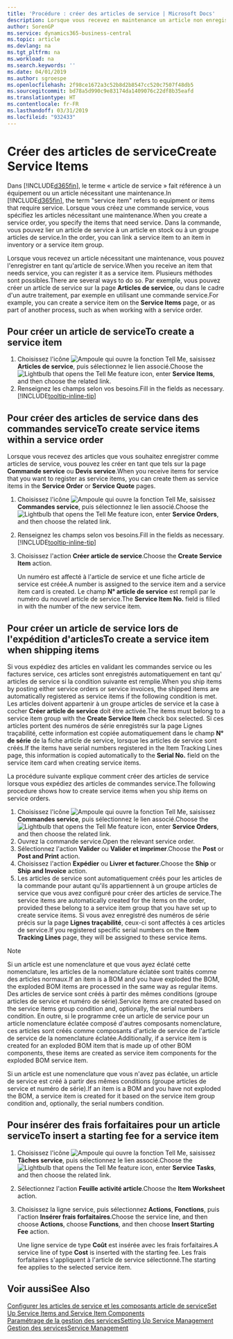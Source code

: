 ```yaml
---
title: 'Procédure : créer des articles de service | Microsoft Docs'
description: Lorsque vous recevez en maintenance un article non enregistré, vous pouvez l'enregistrer en tant qu'article de service.
author: SorenGP
ms.service: dynamics365-business-central
ms.topic: article
ms.devlang: na
ms.tgt_pltfrm: na
ms.workload: na
ms.search.keywords: ''
ms.date: 04/01/2019
ms.author: sgroespe
ms.openlocfilehash: 2f98ce1672a3c52b8d2b8547cc520c7507f48db5
ms.sourcegitcommit: bd78a5d990c9e83174da1409076c22df8b35eafd
ms.translationtype: HT
ms.contentlocale: fr-FR
ms.lasthandoff: 03/31/2019
ms.locfileid: "932433"
---
```

# <a name="create-service-items"></a><span data-ttu-id="1570d-103">Créer des articles de service</span><span class="sxs-lookup"><span data-stu-id="1570d-103">Create Service Items</span></span>
<span data-ttu-id="1570d-104">Dans [!INCLUDE[d365fin](includes/d365fin_md.md)], le terme « article de service » fait référence à un équipement ou un article nécessitant une maintenance.</span><span class="sxs-lookup"><span data-stu-id="1570d-104">In [!INCLUDE[d365fin](includes/d365fin_md.md)], the term "service item" refers to equipment or items that require service.</span></span> <span data-ttu-id="1570d-105">Lorsque vous créez une commande service, vous spécifiez les articles nécessitant une maintenance.</span><span class="sxs-lookup"><span data-stu-id="1570d-105">When you create a service order, you specify the items that need service.</span></span> <span data-ttu-id="1570d-106">Dans la commande, vous pouvez lier un article de service à un article en stock ou à un groupe articles de service.</span><span class="sxs-lookup"><span data-stu-id="1570d-106">In the order, you can link a service item to an item in inventory or a service item group.</span></span>    

<span data-ttu-id="1570d-107">Lorsque vous recevez un article nécessitant une maintenance, vous pouvez l'enregistrer en tant qu'article de service.</span><span class="sxs-lookup"><span data-stu-id="1570d-107">When you receive an item that needs service, you can register it as a service item.</span></span> <span data-ttu-id="1570d-108">Plusieurs méthodes sont possibles.</span><span class="sxs-lookup"><span data-stu-id="1570d-108">There are several ways to do so.</span></span> <span data-ttu-id="1570d-109">Par exemple, vous pouvez créer un article de service sur la page **Articles de service**, ou dans le cadre d'un autre traitement, par exemple en utilisant une commande service.</span><span class="sxs-lookup"><span data-stu-id="1570d-109">For example, you can create a service item on the **Service Items** page, or as part of another process, such as when working with a service order.</span></span>   

## <a name="to-create-a-service-item"></a><span data-ttu-id="1570d-110">Pour créer un article de service</span><span class="sxs-lookup"><span data-stu-id="1570d-110">To create a service item</span></span>  
1. <span data-ttu-id="1570d-111">Choisissez l'icône ![Ampoule qui ouvre la fonction Tell Me](media/ui-search/search_small.png "Dites-moi ce que vous voulez faire"), saisissez **Articles de service**, puis sélectionnez le lien associé.</span><span class="sxs-lookup"><span data-stu-id="1570d-111">Choose the ![Lightbulb that opens the Tell Me feature](media/ui-search/search_small.png "Tell me what you want to do") icon, enter **Service Items**, and then choose the related link.</span></span>
2. <span data-ttu-id="1570d-112">Renseignez les champs selon vos besoins.</span><span class="sxs-lookup"><span data-stu-id="1570d-112">Fill in the fields as necessary.</span></span> [!INCLUDE[tooltip-inline-tip](includes/tooltip-inline-tip_md.md)]  

## <a name="to-create-service-items-within-a-service-order"></a><span data-ttu-id="1570d-113">Pour créer des articles de service dans des commandes service</span><span class="sxs-lookup"><span data-stu-id="1570d-113">To create service items within a service order</span></span>  
<span data-ttu-id="1570d-114">Lorsque vous recevez des articles que vous souhaitez enregistrer comme articles de service, vous pouvez les créer en tant que tels sur la page **Commande service** ou **Devis service**.</span><span class="sxs-lookup"><span data-stu-id="1570d-114">When you receive items for service that you want to register as service items, you can create them as service items in the **Service Order** or **Service Quote** pages.</span></span>  

1. <span data-ttu-id="1570d-115">Choisissez l'icône ![Ampoule qui ouvre la fonction Tell Me](media/ui-search/search_small.png "Dites-moi ce que vous voulez faire"), saisissez **Commandes service**, puis sélectionnez le lien associé.</span><span class="sxs-lookup"><span data-stu-id="1570d-115">Choose the ![Lightbulb that opens the Tell Me feature](media/ui-search/search_small.png "Tell me what you want to do") icon, enter **Service Orders**, and then choose the related link.</span></span>  
2. <span data-ttu-id="1570d-116">Renseignez les champs selon vos besoins.</span><span class="sxs-lookup"><span data-stu-id="1570d-116">Fill in the fields as necessary.</span></span> [!INCLUDE[tooltip-inline-tip](includes/tooltip-inline-tip_md.md)]  
3. <span data-ttu-id="1570d-117">Choisissez l'action **Créer article de service**.</span><span class="sxs-lookup"><span data-stu-id="1570d-117">Choose the **Create Service Item** action.</span></span>  

    <span data-ttu-id="1570d-118">Un numéro est affecté à l'article de service et une fiche article de service est créée.</span><span class="sxs-lookup"><span data-stu-id="1570d-118">A number is assigned to the service item and a service item card is created.</span></span> <span data-ttu-id="1570d-119">Le champ **N° article de service** est rempli par le numéro du nouvel article de service.</span><span class="sxs-lookup"><span data-stu-id="1570d-119">The **Service Item No.** field is filled in with the number of the new service item.</span></span>

## <a name="to-create-a-service-item-when-shipping-items"></a><span data-ttu-id="1570d-120">Pour créer un article de service lors de l'expédition d'articles</span><span class="sxs-lookup"><span data-stu-id="1570d-120">To create a service item when shipping items</span></span>  
<span data-ttu-id="1570d-121">Si vous expédiez des articles en validant les commandes service ou les factures service, ces articles sont enregistrés automatiquement en tant qu' articles de service si la condition suivante est remplie.</span><span class="sxs-lookup"><span data-stu-id="1570d-121">When you ship items by posting either service orders or service invoices, the shipped items are automatically registered as service items if the following condition is met.</span></span> <span data-ttu-id="1570d-122">Les articles doivent appartenir à un groupe articles de service et la case à cocher **Créer article de service** doit être activée.</span><span class="sxs-lookup"><span data-stu-id="1570d-122">The items must belong to a service item group with the **Create Service Item** check box selected.</span></span> <span data-ttu-id="1570d-123">Si ces articles portent des numéros de série enregistrés sur la page Lignes traçabilité, cette information est copiée automatiquement dans le champ **N° de série** de la fiche article de service, lorsque les articles de service sont créés.</span><span class="sxs-lookup"><span data-stu-id="1570d-123">If the items have serial numbers registered in the Item Tracking Lines page, this information is copied automatically to the **Serial No.** field on the service item card when creating service items.</span></span>  

<span data-ttu-id="1570d-124">La procédure suivante explique comment créer des articles de service lorsque vous expédiez des articles de commandes service.</span><span class="sxs-lookup"><span data-stu-id="1570d-124">The following procedure shows how to create service items when you ship items on service orders.</span></span>  

1. <span data-ttu-id="1570d-125">Choisissez l'icône ![Ampoule qui ouvre la fonction Tell Me](media/ui-search/search_small.png "Dites-moi ce que vous voulez faire"), saisissez **Commandes service**, puis sélectionnez le lien associé.</span><span class="sxs-lookup"><span data-stu-id="1570d-125">Choose the ![Lightbulb that opens the Tell Me feature](media/ui-search/search_small.png "Tell me what you want to do") icon, enter **Service Orders**, and then choose the related link.</span></span>  
2. <span data-ttu-id="1570d-126">Ouvrez la commande service.</span><span class="sxs-lookup"><span data-stu-id="1570d-126">Open the relevant service order.</span></span>  
3. <span data-ttu-id="1570d-127">Sélectionnez l'action **Valider** ou **Valider et imprimer**.</span><span class="sxs-lookup"><span data-stu-id="1570d-127">Choose the **Post** or **Post and Print** action.</span></span>  
4. <span data-ttu-id="1570d-128">Choisissez l'action **Expédier** ou **Livrer et facturer**.</span><span class="sxs-lookup"><span data-stu-id="1570d-128">Choose the **Ship** or **Ship and Invoice** action.</span></span>  
5. <span data-ttu-id="1570d-129">Les articles de service sont automatiquement créés pour les articles de la commande pour autant qu'ils appartiennent à un groupe articles de service que vous avez configuré pour créer des articles de service.</span><span class="sxs-lookup"><span data-stu-id="1570d-129">The service items are automatically created for the items on the order, provided these belong to a service item group that you have set up to create service items.</span></span> <span data-ttu-id="1570d-130">Si vous avez enregistré des numéros de série précis sur la page **Lignes traçabilité**, ceux-ci sont affectés à ces articles de service.</span><span class="sxs-lookup"><span data-stu-id="1570d-130">If you registered specific serial numbers on the **Item Tracking Lines** page, they will be assigned to these service items.</span></span>  

> [!NOTE]  
>  <span data-ttu-id="1570d-131">Si un article est une nomenclature et que vous ayez éclaté cette nomenclature, les articles de la nomenclature éclatée sont traités comme des articles normaux.</span><span class="sxs-lookup"><span data-stu-id="1570d-131">If an item is a BOM and you have exploded the BOM, the exploded BOM items are processed in the same way as regular items.</span></span> <span data-ttu-id="1570d-132">Des articles de service sont créés à partir des mêmes conditions (groupe articles de service et numéro de série).</span><span class="sxs-lookup"><span data-stu-id="1570d-132">Service items are created based on the service items group condition and, optionally, the serial numbers condition.</span></span> <span data-ttu-id="1570d-133">En outre, si le programme crée un article de service pour un article nomenclature éclatée composé d'autres composants nomenclature, ces articles sont créés comme composants d'article de service de l'article de service de la nomenclature éclatée.</span><span class="sxs-lookup"><span data-stu-id="1570d-133">Additionally, if a service item is created for an exploded BOM item that is made up of other BOM components, these items are created as service item components for the exploded BOM service item.</span></span>  
>   
>  <span data-ttu-id="1570d-134">Si un article est une nomenclature que vous n'avez pas éclatée, un article de service est créé à partir des mêmes conditions (groupe articles de service et numéro de série).</span><span class="sxs-lookup"><span data-stu-id="1570d-134">If an item is a BOM and you have not exploded the BOM, a service item is created for it based on the service item group condition and, optionally, the serial numbers condition.</span></span>  

## <a name="to-insert-a-starting-fee-for-a-service-item"></a><span data-ttu-id="1570d-135">Pour insérer des frais forfaitaires pour un article service</span><span class="sxs-lookup"><span data-stu-id="1570d-135">To insert a starting fee for a service item</span></span>
1. <span data-ttu-id="1570d-136">Choisissez l'icône ![Ampoule qui ouvre la fonction Tell Me](media/ui-search/search_small.png "Dites-moi ce que vous voulez faire"), saisissez **Tâches service**, puis sélectionnez le lien associé.</span><span class="sxs-lookup"><span data-stu-id="1570d-136">Choose the ![Lightbulb that opens the Tell Me feature](media/ui-search/search_small.png "Tell me what you want to do") icon, enter **Service Tasks**, and then choose the related link.</span></span>
2. <span data-ttu-id="1570d-137">Sélectionnez l'action **Feuille activité article**.</span><span class="sxs-lookup"><span data-stu-id="1570d-137">Choose the **Item Worksheet** action.</span></span>
3. <span data-ttu-id="1570d-138">Choisissez la ligne service, puis sélectionnez **Actions**, **Fonctions**, puis l'action **Insérer frais forfaitaires**.</span><span class="sxs-lookup"><span data-stu-id="1570d-138">Choose the service line, and then choose **Actions**, choose **Functions**, and then choose **Insert Starting Fee** action.</span></span>  

    <span data-ttu-id="1570d-139">Une ligne service de type **Coût** est insérée avec les frais forfaitaires.</span><span class="sxs-lookup"><span data-stu-id="1570d-139">A service line of type **Cost** is inserted with the starting fee.</span></span> <span data-ttu-id="1570d-140">Les frais forfaitaires s'appliquent à l'article de service sélectionné.</span><span class="sxs-lookup"><span data-stu-id="1570d-140">The starting fee applies to the selected service item.</span></span>

## <a name="see-also"></a><span data-ttu-id="1570d-141">Voir aussi</span><span class="sxs-lookup"><span data-stu-id="1570d-141">See Also</span></span>  
[<span data-ttu-id="1570d-142">Configurer les articles de service et les composants article de service</span><span class="sxs-lookup"><span data-stu-id="1570d-142">Set Up Service Items and Service Item Components</span></span>](service-how-setup-service-items.md)  
[<span data-ttu-id="1570d-143">Paramétrage de la gestion des services</span><span class="sxs-lookup"><span data-stu-id="1570d-143">Setting Up Service Management</span></span>](service-setup-service.md)  
[<span data-ttu-id="1570d-144">Gestion des services</span><span class="sxs-lookup"><span data-stu-id="1570d-144">Service Management</span></span>](service-service.md)  

